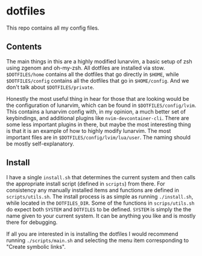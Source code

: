# dotfiles

This repo contains all my config files.

## Contents

The main things in this are a highly modified lunarvim, a basic setup of zsh
using zgenom and oh-my-zsh. All dotfiles are installed via stow.
`$DOTFILES/home` contains all the dotfiles that go directly in `$HOME`,
while `$DOTFILES/config` contains all the dotfiles that go in `$HOME/config`.
And we don't talk about `$DOTFILES/private`.

Honestly the most useful thing in hear for those that are looking would be
the configuration of lunarvim, which can be found in `$DOTFILES/config/lvim`.
This contains a lunarvim config with, in my opinion, a much better set of
keybindings, and additional plugins like `nvim-devcontainer-cli`. There are
some less important plugins in there, but maybe the most interesting thing is
that it is an example of how to highly modify lunarvim. The most important
files are in `$DOTFILES/config/lvim/lua/user`. The naming should be mostly
self-explanatory.

## Install

I have a single `install.sh` that determines the current system and then calls
the appropriate install script (defined in `scripts`) from there. For
consistency any manually installed items and functions are defined in
`scripts/utils.sh`. The install process is as simple as running `./install.sh`,
while located in the `DOTFILES_DIR`. Some of the functions in `scrips/utils.sh`
do expect both `SYSTEM` and `DOTFILES` to be defined. `SYSTEM` is simply the
the name given to your current system. It can be anything you like and is mostly
there for debugging.

If all you are interested in is installing the dotfiles I would recommend running
`./scripts/main.sh` and selecting the menu item corresponding to "Create symbolic
links".
